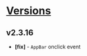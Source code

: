 # [Versions](https://github.com/Tracktor/design-system/releases)

## v2.3.16
- **[fix]** - `AppBar` onclick event
